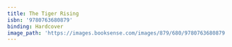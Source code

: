 ```yaml
---
title: The Tiger Rising
isbn: '9780763680879'
binding: Hardcover
image_path: 'https://images.booksense.com/images/879/680/9780763680879.jpg'
---
```


